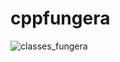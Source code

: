 ﻿# cppfungera
 
 ![classes_fungera](https://github.com/kenticent/cppfungera/blob/master/images/classes_fungera.png)
